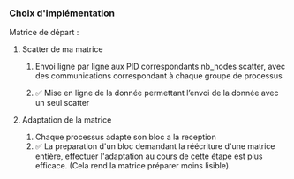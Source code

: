 ### Choix d'implémentation

Matrice de départ :
1. Scatter de ma matrice
   1. Envoi ligne par ligne aux PID correspondants  nb_nodes scatter, avec des communications correspondant à chaque groupe de processus

   2. &#9989; Mise en ligne de la donnée permettant l’envoi de la donnée avec un seul scatter 


2. Adaptation de la matrice
    1. Chaque processus adapte son bloc a la reception
    2. &#9989; La preparation d'un bloc demandant la réécriture d'une matrice entière, effectuer l'adaptation au cours de cette étape est plus efficace. (Cela rend la matrice préparer moins lisible).